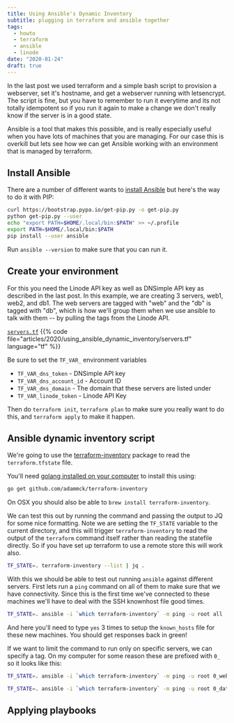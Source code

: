 ```yaml
---
title: Using Ansible's Dynamic Inventory
subtitle: plugging in terraform and ansible together
tags:
  - howto
  - terraform
  - ansible
  - linode
date: "2020-01-24"
draft: true
---
```


In the last post we used terraform and a simple bash script to provision a webserver, set it's hostname, and get a webserver running with letsencrypt. The script is fine, but you have to remember to run it everytime and its not totally idempotent so if you run it again to make a change we don't really know if the server is in a good state.

Ansible is a tool that makes this possible, and is really especially useful when you have lots of machines that you are managing. For our case this is overkill but lets see how we can get Ansible working with an environment that is managed by terraform.

## Install Ansible

There are a number of different wants to [install Ansible](https://docs.ansible.com/ansible/latest/installation_guide/intro_installation.html#installing-ansible-with-pip) but here's the way to do it with PIP:

```bash
curl https://bootstrap.pypa.io/get-pip.py -o get-pip.py
python get-pip.py --user
echo "export PATH=$HOME/.local/bin:$PATH" >> ~/.profile
export PATH=$HOME/.local/bin:$PATH
pip install --user ansible
```

Run `ansible --version` to make sure that you can run it.

## Create your environment

For this you need the Linode API key as well as DNSimple API key as described in the last post.  In this example, we are creating 3 servers, web1, web2, and db1.  The web servers are tagged with "web" and the "db" is tagged with "db", which is how we'll group them when we use ansible to talk with them -- by pulling the tags from the Linode API.

[`servers.tf`](`servers.tf`)
{{% code file="articles/2020/using_ansible_dynamic_inventory/servers.tf" language="tf" %}}

Be sure to set the `TF_VAR_` environment variables

- `TF_VAR_dns_token` - DNSimple API key
- `TF_VAR_dns_account_id` - Account ID
- `TF_VAR_dns_domain` - The domain that these servers are listed under
- `TF_VAR_linode_token` - Linode API Key

Then do `terraform init`, `terraform plan` to make sure you really want to do this, and `terraform apply` to make it happen.

## Ansible dynamic inventory script

We're going to use the [terraform-inventory](https://github.com/adammck/terraform-inventory) package to read the `terraform.tfstate` file.

You'll need [golang installed on your computer](https://golang.org/doc/install#install) to install this using:

```bash
go get github.com/adammck/terraform-inventory
```

On OSX you should also be able to `brew install terraform-inventory`.

We can test this out by running the command and passing the output to JQ for some nice formatting. Note we are setting the `TF_STATE` variable to the current directory, and this will trigger `terraform-inventory` to read the output of the `terraform` command itself rather than reading the statefile directly. So if you have set up terraform to use a remote store this will work also.

```bash
TF_STATE=. terraform-inventory --list | jq .
```

With this we should be able to test out running `ansible` against different servers.  First lets run a `ping` command on all of them to make sure that we have connectivity. Since this is the first time we've connected to these machines we'll have to deal with the SSH knownhost file good times.

```bash
TF_STATE=. ansible -i `which terraform-inventory` -m ping -u root all
```

And here you'll need to type `yes` 3 times to setup the `known_hosts` file for these new machines.  You should get responses back in green! 

If we want to limit the command to run only on specific servers, we can specify a tag. On my computer for some reason these are prefixed with `0_` so it looks like this:

```bash
TF_STATE=. ansible -i `which terraform-inventory` -m ping -u root 0_web
```

```bash
TF_STATE=. ansible -i `which terraform-inventory` -m ping -u root 0_database
```

## Applying playbooks

